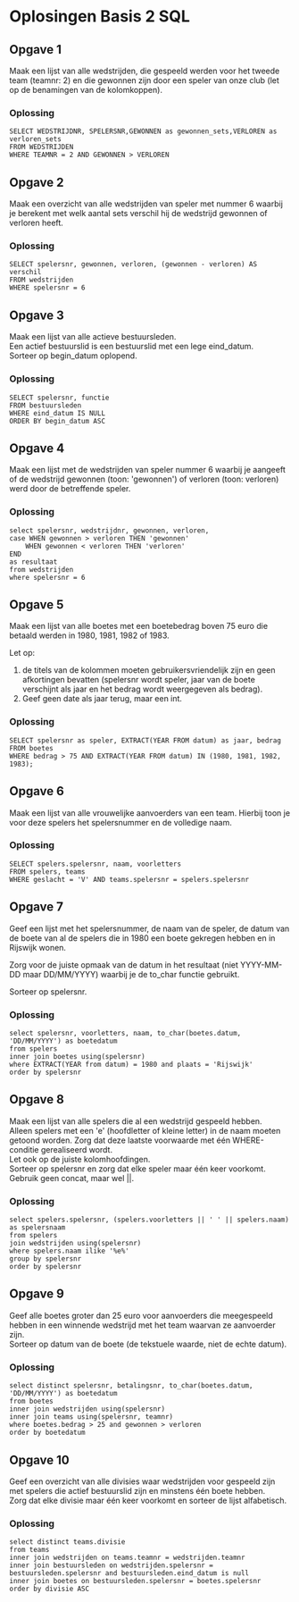 # Oplosingen Basis 2 SQL

## Opgave 1
Maak een lijst van alle wedstrijden, die gespeeld werden voor het tweede team (teamnr: 2) en die gewonnen zijn door een speler van onze club (let op de benamingen van de kolomkoppen).
### Oplossing
```
SELECT WEDSTRIJDNR, SPELERSNR,GEWONNEN as gewonnen_sets,VERLOREN as verloren_sets
FROM WEDSTRIJDEN
WHERE TEAMNR = 2 AND GEWONNEN > VERLOREN
```

## Opgave 2
Maak een overzicht van alle wedstrijden van speler met nummer 6 waarbij je berekent met welk aantal sets verschil hij de wedstrijd gewonnen of verloren heeft.
### Oplossing
```
SELECT spelersnr, gewonnen, verloren, (gewonnen - verloren) AS verschil
FROM wedstrijden
WHERE spelersnr = 6
```

## Opgave 3
Maak een lijst van alle actieve bestuursleden.  
Een actief bestuurslid is een bestuurslid met een lege eind_datum.  
Sorteer op begin_datum oplopend.
### Oplossing
```
SELECT spelersnr, functie
FROM bestuursleden
WHERE eind_datum IS NULL
ORDER BY begin_datum ASC
```

## Opgave 4
Maak een lijst met de wedstrijden van speler nummer 6 waarbij je aangeeft of de wedstrijd gewonnen (toon: 'gewonnen') of verloren (toon: verloren) werd door de betreffende speler.
### Oplossing
```
select spelersnr, wedstrijdnr, gewonnen, verloren,
case WHEN gewonnen > verloren THEN 'gewonnen'
	WHEN gewonnen < verloren THEN 'verloren'
END
as resultaat
from wedstrijden
where spelersnr = 6
```

## Opgave 5
Maak een lijst van alle boetes met een boetebedrag boven 75 euro die betaald werden in 1980, 1981, 1982 of 1983.  
  
Let op:  
1) de titels van de kolommen moeten gebruikersvriendelijk zijn en geen afkortingen bevatten (spelersnr wordt speler, jaar van de boete verschijnt als jaar en het bedrag wordt weergegeven als bedrag).  
2) Geef geen date als jaar terug, maar een int.
### Oplossing
```
SELECT spelersnr as speler, EXTRACT(YEAR FROM datum) as jaar, bedrag
FROM boetes
WHERE bedrag > 75 AND EXTRACT(YEAR FROM datum) IN (1980, 1981, 1982, 1983);
```

## Opgave 6
Maak een lijst van alle vrouwelijke aanvoerders van een team. Hierbij toon je voor deze spelers het spelersnummer en de volledige naam.
### Oplossing
```
SELECT spelers.spelersnr, naam, voorletters
FROM spelers, teams
WHERE geslacht = 'V' AND teams.spelersnr = spelers.spelersnr
```

## Opgave 7
Geef een lijst met het spelersnummer, de naam van de speler, de datum van de boete van al de spelers die in 1980 een boete gekregen hebben en in Rijswijk wonen.  
  
Zorg voor de juiste opmaak van de datum in het resultaat (niet YYYY-MM-DD maar DD/MM/YYYY) waarbij je de to_char functie gebruikt.  
  
Sorteer op spelersnr.
### Oplossing
```
select spelersnr, voorletters, naam, to_char(boetes.datum, 'DD/MM/YYYY') as boetedatum
from spelers
inner join boetes using(spelersnr)
where EXTRACT(YEAR from datum) = 1980 and plaats = 'Rijswijk'
order by spelersnr
```

## Opgave 8
Maak een lijst van alle spelers die al een wedstrijd gespeeld hebben.  
Alleen spelers met een 'e' (hoofdletter of kleine letter) in de naam moeten getoond worden. Zorg dat deze laatste voorwaarde met één WHERE-conditie gerealiseerd wordt.  
Let ook op de juiste kolomhoofdingen.  
Sorteer op spelersnr en zorg dat elke speler maar één keer voorkomt.  
Gebruik geen concat, maar wel ||.
### Oplossing
```
select spelers.spelersnr, (spelers.voorletters || ' ' || spelers.naam) as spelersnaam
from spelers
join wedstrijden using(spelersnr)
where spelers.naam ilike '%e%'
group by spelersnr
order by spelersnr
```

## Opgave 9
Geef alle boetes groter dan 25 euro voor aanvoerders die meegespeeld hebben in een winnende wedstrijd met het team waarvan ze aanvoerder zijn.  
Sorteer op datum van de boete (de tekstuele waarde, niet de echte datum).
### Oplossing
```
select distinct spelersnr, betalingsnr, to_char(boetes.datum, 'DD/MM/YYYY') as boetedatum
from boetes
inner join wedstrijden using(spelersnr)
inner join teams using(spelersnr, teamnr)
where boetes.bedrag > 25 and gewonnen > verloren 
order by boetedatum
```

## Opgave 10
Geef een overzicht van alle divisies waar wedstrijden voor gespeeld zijn met spelers die actief bestuurslid zijn en minstens één boete hebben.  
Zorg dat elke divisie maar één keer voorkomt en sorteer de lijst alfabetisch.
### Oplossing
```
select distinct teams.divisie
from teams
inner join wedstrijden on teams.teamnr = wedstrijden.teamnr
inner join bestuursleden on wedstrijden.spelersnr = bestuursleden.spelersnr and bestuursleden.eind_datum is null
inner join boetes on bestuursleden.spelersnr = boetes.spelersnr
order by divisie ASC
```
